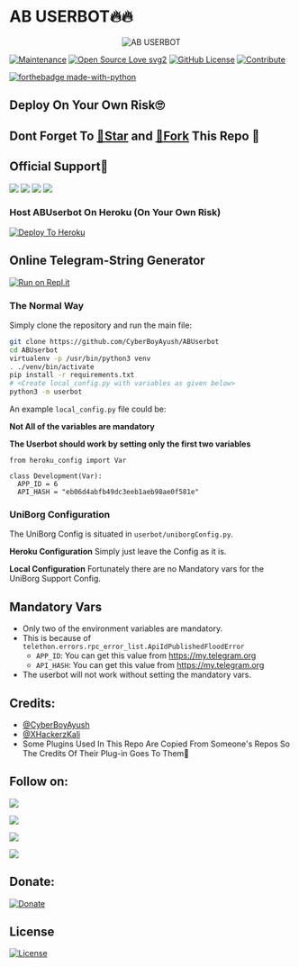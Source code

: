 # AB USERBOT🔥🔥

<p align="center">
<img src="https://telegra.ph/file/3783bd9bdde374797c704.jpg" alt="AB USERBOT">

[![Maintenance](https://img.shields.io/badge/Maintained%3F-yes-green.svg)](https://github.com/CyberBoyAyush/ABUserbot)
[![Open Source Love svg2](https://badges.frapsoft.com/os/v2/open-source.svg?v=103)](https://github.com/CyberBoyAyush/ABUserbot)
[![GitHub License](https://img.shields.io/github/license/CyberBoyAyush/ABUserbot.svg)](https://github.com/CyberBoyAyush/ABUserbot/blob/master/LICENSE)
[![Contribute](https://img.shields.io/badge/Contributions-Open-red)](https://github.com/CyberBoyAyush/ABUserbot/pulls)

[![forthebadge made-with-python](http://ForTheBadge.com/images/badges/made-with-python.svg)](https://www.python.org/)

## Deploy On Your Own Risk🙄

## Dont Forget To [🌟Star](https://github.com/CyberBoyAyush/ABUserbot/fork) and [🍴Fork](https://github.com/CyberBoyAyush/ABUserbot/fork) This Repo 💙

## Official Support💖
<a href="https://t.me/AyushBots"><img src="https://img.shields.io/badge/Join-Telegram%20Channel-blue.svg?style=for-the-badge&logo=Telegram"></a>
<a href="https://t.me/AB_USERBOT"><img src="https://img.shields.io/badge/Join-Support%20Channel-red.svg?style=for-the-badge&logo=Telegram"></a>
<a href="https://t.me/AB_USERBOT_SUPPORT"><img src="https://img.shields.io/badge/Join-Support%20Group-green.svg?style=for-the-badge&logo=Telegram"></a>
<a href="CyberBoyAyush@protonmail.com"><img src="https://img.shields.io/badge/Contact%20Owner-black?style=for-the-badge&logo=gmail"></a>

### Host ABUserbot On Heroku (On Your Own Risk)

[![Deploy To Heroku](https://www.herokucdn.com/deploy/button.svg)](https://heroku.com/deploy?template=https://github.com/CyberBoyAyush/ABUserbot)

## Online Telegram-String Generator

[![Run on Repl.it](https://repl.it/badge/github/CyberBoyAyush/ABUserbot)](https://repl.it/@CyberBoyAyush/ABUserbot)


### The Normal Way

Simply clone the repository and run the main file:
```sh
git clone https://github.com/CyberBoyAyush/ABUserbot
cd ABUserbot
virtualenv -p /usr/bin/python3 venv
. ./venv/bin/activate
pip install -r requirements.txt
# <Create local_config.py with variables as given below>
python3 -m userbot
```

An example `local_config.py` file could be:

**Not All of the variables are mandatory**

__The Userbot should work by setting only the first two variables__

```python3
from heroku_config import Var

class Development(Var):
  APP_ID = 6
  API_HASH = "eb06d4abfb49dc3eeb1aeb98ae0f581e"
```


### UniBorg Configuration


The UniBorg Config is situated in `userbot/uniborgConfig.py`.

**Heroku Configuration**
Simply just leave the Config as it is.

**Local Configuration**
Fortunately there are no Mandatory vars for the UniBorg Support Config.

## Mandatory Vars

- Only two of the environment variables are mandatory.
- This is because of `telethon.errors.rpc_error_list.ApiIdPublishedFloodError`
    - `APP_ID`:   You can get this value from https://my.telegram.org
    - `API_HASH`:   You can get this value from https://my.telegram.org
- The userbot will not work without setting the mandatory vars.

## Credits:
* [@CyberBoyAyush](https://GitHub.com/CyberBoyAyush)
* [@XHackerzKali](https://t.me/XHackerzKali)
* Some Plugins Used In This Repo Are Copied From Someone's Repos So The Credits Of Their Plug-in Goes To Them🙂

## Follow on:
<p align="left">
<a href="https://telegram.me/AyushBots"><img src="https://img.shields.io/badge/Join%20Our%20Channel-Ayush%20Bots-darkblue?logo=telegram"></a>
</p>
<p align="left">
<a href="https://github.com/CyberBoyAyush"><img src="https://img.shields.io/badge/GitHub-Follow%20on%20GitHub-inactive.svg?logo=github"></a>
</p>
<p align="left">
<a href="https://twitter.com/CyberBoyAyush"><img src="https://img.shields.io/badge/Twitter-Follow%20on%20Twitter-informational.svg?logo=twitter"></a>
</p>
<p align="left">
<a href="https://instagram.com/CyberBoyAyush"><img src="https://img.shields.io/badge/Instagram-CyberBoyAyush-magenta?logo=instagram"></a>
</p>

## Donate:
[![Donate](https://img.shields.io/badge/Donate%20Us-UPI-orange?style=for-the-badge)](https://upayi.me/ayushsharma.fam@idfcbank)

## License
[![License](https://img.shields.io/badge/License-GPL--3.0-cgreen?style=flat-square&logo=git)](https://github.com/CyberBoyAyush/ABUserbot/blob/master/LICENSE)
